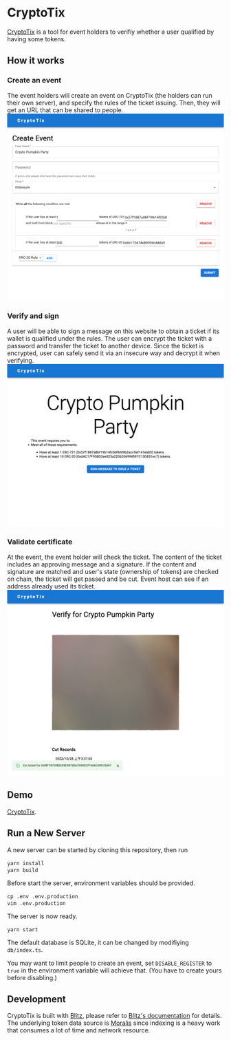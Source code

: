 # CryptoTix
[CryptoTix](https://github.com/flyinglimao/cryptotix) is a tool for event holders to verifiy whether a user qualified by having some tokens.

## How it works

### Create an event
The event holders will create an event on CryptoTix (the holders can run their own server), and specify the rules of the ticket issuing. Then, they will get an URL that can be shared to people.
![Create Event Demo](/docs/create-event.png)

### Verify and sign
A user will be able to sign a message on this website to obtain a ticket if its wallet is qualified under the rules. The user can encrypt the ticket with a password and transfer the ticket to another device. Since the ticket is encrypted, user can safely send it via an insecure way and decrypt it when verifying.
![Issue Ticket Demo](/docs/issue-ticket.png)

### Validate certificate
At the event, the event holder will check the ticket. The content of the ticket includes an approving message and a signature. If the content and signature are matched and user's state (ownership of tokens) are checked on chain, the ticket will get passed and be cut. Event host can see if an address already used its ticket.
![Issue Ticket Demo](/docs/cut-ticket.png)

## Demo

[CryptoTix](https://cryptotix.limaois.me).

## Run a New Server

A new server can be started by cloning this repository, then run

```
yarn install
yarn build
```

Before start the server, environment variables should be provided.
```
cp .env .env.production
vim .env.production
```

The server is now ready.
```
yarn start
```

The default database is SQLite, it can be changed by modifiying `db/index.ts`.

You may want to limit people to create an event, set `DISABLE_REGISTER` to `true` in the environment variable will achieve that. (You have to create yours before disabling.)

## Development

CryptoTix is built with [Blitz](https://blitzjs.com/), please refer to [Blitz's documentation](https://blitzjs.com/docs/get-started) for details.
The underlying token data source is [Moralis](https://moralis.io/) since indexing is a heavy work that consumes a lot of time and network resource.
